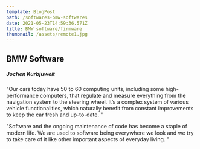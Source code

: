 ```yaml
---
template: BlogPost
path: /softwares-bmw-softwares
date: 2021-05-23T14:59:36.571Z
title: BMW software/firmware
thumbnail: /assets/remote1.jpg
---
```

## BMW Software

##### Jochen Kurbjuweit
"Our cars today have 50 to 60 computing units, including some high-performance computers, that regulate and measure everything from the navigation system to the steering wheel. It’s a complex system of various vehicle functionalities, which naturally benefit from constant improvements to keep the car fresh and up-to-date.
"

"Software and the ongoing maintenance of code has become a staple of modern life. We are used to software being everywhere we look and we try to take care of it like other important aspects of everyday living.
"
